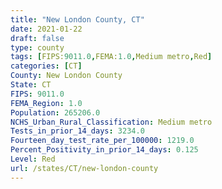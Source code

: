```yaml
---
title: "New London County, CT"
date: 2021-01-22
draft: false
type: county
tags: [FIPS:9011.0,FEMA:1.0,Medium metro,Red]
categories: [CT]
County: New London County
State: CT
FIPS: 9011.0
FEMA_Region: 1.0
Population: 265206.0
NCHS_Urban_Rural_Classification: Medium metro
Tests_in_prior_14_days: 3234.0
Fourteen_day_test_rate_per_100000: 1219.0
Percent_Positivity_in_prior_14_days: 0.125
Level: Red
url: /states/CT/new-london-county
---
```



